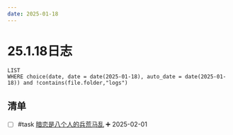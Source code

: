 ```yaml
---
date: 2025-01-18
---
```


# 25.1.18日志

```dataview
LIST
WHERE choice(date, date = date(2025-01-18), auto_date = date(2025-01-18)) and !contains(file.folder,"logs")
```

## 清单

- [ ] #task [暗恋是八个人的兵荒马乱](../QZ/暗恋是八个人的兵荒马乱.md) ➕ 2025-02-01
